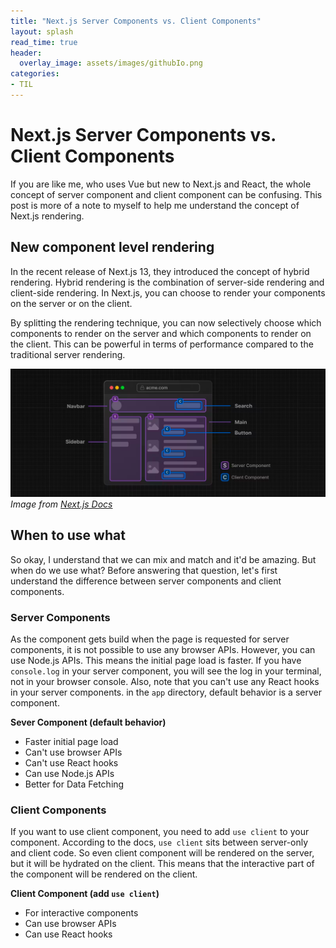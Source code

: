 ```yaml
---
title: "Next.js Server Components vs. Client Components"
layout: splash
read_time: true
header:
  overlay_image: assets/images/githubIo.png
categories:
- TIL
---
```


# Next.js Server Components vs. Client Components

If you are like me, who uses Vue but new to Next.js and React, the whole concept of server component and client component can be confusing. This post is more of a note to myself to help me understand the concept of Next.js rendering.

## New component level rendering
In the recent release of Next.js 13, they introduced the concept of hybrid rendering. Hybrid rendering is the combination of server-side rendering and client-side rendering. In Next.js, you can choose to render your components on the server or on the client. 

By splitting the rendering technique, you can now selectively choose which components to render on the server and which components to render on the client. This can be powerful in terms of performance compared to the traditional server rendering.

![img.png](/assets/images/nextjs-component.png)
*Image from [Next.js Docs](https://nextjs.org/docs/getting-started/react-essentials)*

## When to use what
So okay, I understand that we can mix and match and it'd be amazing. But when do we use what? Before answering that question, let's first understand the difference between server components and client components.

### Server Components
As the component gets build when the page is requested for server components, it is not possible to use any browser APIs. However, you can use Node.js APIs. This means the initial page load is faster. If you have `console.log` in your server component, you will see the log in your terminal, not in your browser console.
Also, note that you can't use any React hooks in your server components. in the `app` directory, default behavior is a server component.

**Sever Component (default behavior)**
- Faster initial page load
- Can't use browser APIs
- Can't use React hooks
- Can use Node.js APIs
- Better for Data Fetching

### Client Components
If you want to use client component, you need to add `use client` to your component. According to the docs, `use client` sits between server-only and client code. So even client component will be rendered on the server, but it will be hydrated on the client. This means that the interactive part of the component will be rendered on the client. 


**Client Component (add `use client`)**
- For interactive components
- Can use browser APIs
- Can use React hooks
